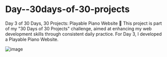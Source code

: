 # Day--30days-of-30-projects

Day 3 of 30 Days, 30 Projects: Playable Piano Website 🎹
This project is part of my "30 Days of 30 Projects" challenge, aimed at enhancing my web development skills through consistent daily practice. For Day 3, I developed a Playable Piano Website.

![image](https://github.com/user-attachments/assets/eae9bbbf-0eb7-468e-a4ac-0464fc41fd7a)
